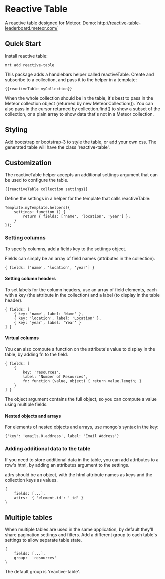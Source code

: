 # Reactive Table
A reactive table designed for Meteor.
Demo: http://reactive-table-leaderboard.meteor.com/

## Quick Start

Install reactive table:

    mrt add reactive-table
    

This package adds a handlebars helper called reactiveTable. Create and subscribe to a collection, and pass it to the helper in a template:

    {{reactiveTable myCollection}}
    
When the whole collection should be in the table, it's best to pass in the Meteor collection object (returned by new Meteor.Collection()). You can also pass in the cursor returned by collection.find() to show a subset of the collection, or a plain array to show data that's not in a Meteor collection.


## Styling

Add bootstrap or bootstrap-3 to style the table, or add your own css. The generated table will have the class 'reactive-table'.


## Customization

The reactiveTable helper accepts an additional settings argument that can be used to configure the table.

    {{reactiveTable collection settings}}

Define the settings in a helper for the template that calls reactiveTable:

    Template.myTemplate.helpers({
        settings: function () {
            return { fields: ['name', 'location', 'year'] };
        }
    });


### Setting columns

To specify columns, add a fields key to the settings object.


Fields can simply be an array of field names (attributes in the collection).

    { fields: ['name', 'location', 'year'] }
    
    
#### Setting column headers
    
To set labels for the column headers, use an array of field elements, each with a key (the attribute in the collection) and a label (to display in the table header). 

    { fields: [
        { key: 'name', label: 'Name' },
        { key: 'location', label: 'Location' },
        { key: 'year', label: 'Year' }
    ] }

#### Virtual columns

You can also compute a function on the attribute's value to display in the table, by adding fn to the field.

    { fields: [
        { 
            key: 'resources',
            label: 'Number of Resources',
            fn: function (value, object) { return value.length; }
        }
    ] }

The object argument contains the full object, so you can compute a value using multiple fields. 
    
#### Nested objects and arrays

For elements of nested objects and arrays, use mongo's syntax in the key: 

    {'key': 'emails.0.address', label: 'Email Address'}

### Adding additional data to the table

If you need to store additional data in the table, you can add attributes to a row's html, by adding an attributes argument to the settings. 

attrs should be an object, with the html attribute names as keys and the collection keys as values.

    { 
        fields: [...],
        attrs:  { 'element-id': '_id' }
    }


## Multiple tables

When multiple tables are used in the same application, by default they'll share pagination settings and filters. Add a different group to each table's settings to allow separate table state.

    { 
        fields: [...],
        group:  'resources'
    }

The default group is 'reactive-table'.

